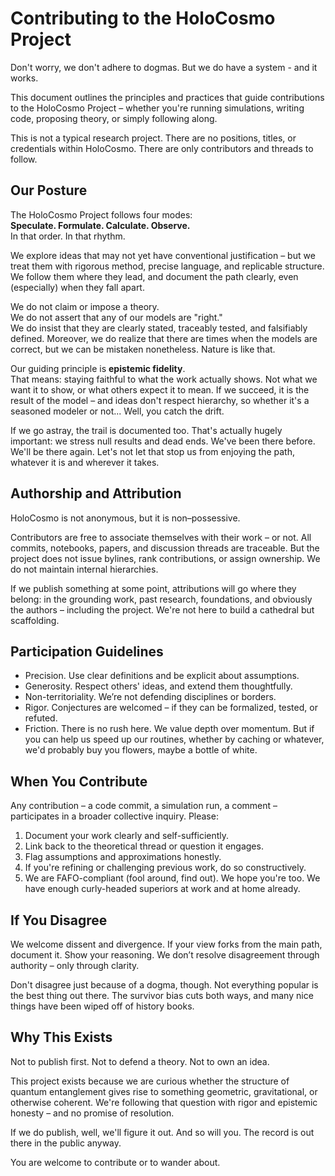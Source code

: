 # Contributing to the HoloCosmo Project

Don't worry, we don't adhere to dogmas. But we do have a system - and it works.

This document outlines the principles and practices that guide contributions to the HoloCosmo Project – whether you're running simulations, writing code, proposing theory, or simply following along.

This is not a typical research project. There are no positions, titles, or credentials within HoloCosmo. There are only contributors and threads to follow.

## Our Posture

The HoloCosmo Project follows four modes:  
**Speculate. Formulate. Calculate. Observe.**  
In that order. In that rhythm.

We explore ideas that may not yet have conventional justification – but we treat them with rigorous method, precise language, and replicable structure. We follow them where they lead, and document the path clearly, even (especially) when they fall apart.

We do not claim or impose a theory.  
We do not assert that any of our models are "right."  
We do insist that they are clearly stated, traceably tested, and falsifiably defined.
Moreover, we do realize that there are times when the models are correct, but we can be mistaken nonetheless. Nature is like that.

Our guiding principle is **epistemic fidelity**.  
That means: staying faithful to what the work actually shows. Not what we want it to show, or what others expect it to mean. If we succeed, it is the result of the model – and ideas don't respect hierarchy, so whether it's a seasoned modeler or not... Well, you catch the drift.

If we go astray, the trail is documented too. That's actually hugely important: we stress null results and dead ends. We've been there before. We'll be there again. Let's not let that stop us from enjoying the path, whatever it is and wherever it takes.

## Authorship and Attribution

HoloCosmo is not anonymous, but it is non–possessive.

Contributors are free to associate themselves with their work – or not. All commits, notebooks, papers, and discussion threads are traceable. But the project does not issue bylines, rank contributions, or assign ownership. We do not maintain internal hierarchies.

If we publish something at some point, attributions will go where they belong: in the grounding work, past research, foundations, and obviously the authors – including the project. We're not here to build a cathedral but scaffolding.

## Participation Guidelines

- Precision. Use clear definitions and be explicit about assumptions.
- Generosity. Respect others' ideas, and extend them thoughtfully.
- Non-territoriality. We’re not defending disciplines or borders.
- Rigor. Conjectures are welcomed – if they can be formalized, tested, or refuted.
- Friction. There is no rush here. We value depth over momentum. But if you can help us speed up our routines, whether by caching or whatever, we'd probably buy you flowers, maybe a bottle of white.

## When You Contribute

Any contribution – a code commit, a simulation run, a comment – participates in a broader collective inquiry. Please:

1. Document your work clearly and self-sufficiently.
2. Link back to the theoretical thread or question it engages.
3. Flag assumptions and approximations honestly.
4. If you're refining or challenging previous work, do so constructively.
5. We are FAFO-compliant (fool around, find out). We hope you're too. We have enough curly-headed superiors at work and at home already.

## If You Disagree

We welcome dissent and divergence. If your view forks from the main path, document it. Show your reasoning. We don’t resolve disagreement through authority – only through clarity.

Don't disagree just because of a dogma, though. Not everything popular is the best thing out there. The survivor bias cuts both ways, and many nice things have been wiped off of history books.

## Why This Exists

Not to publish first. Not to defend a theory. Not to own an idea.

This project exists because we are curious whether the structure of quantum entanglement gives rise to something geometric, gravitational, or otherwise coherent. We're following that question with rigor and epistemic honesty – and no promise of resolution.

If we do publish, well, we'll figure it out. And so will you. The record is out there in the public anyway.

You are welcome to contribute or to wander about.